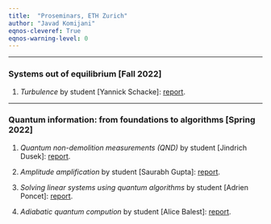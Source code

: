```yaml
---
title:  "Proseminars, ETH Zurich"
author: "Javad Komijani"
eqnos-cleveref: True
eqnos-warning-level: 0
---
```


---

### Systems out of equilibrium [Fall 2022]

1. *Turbulence* by student [Yannick Schacke]:
   [report](proseminar_reports/turbulence.pdf).


---

### Quantum information: from foundations to algorithms [Spring 2022]

1. *Quantum non-demolition measurements (QND)* by student [Jindrich Dusek]:
   [report](proseminar_reports/QND.pdf).

2. *Amplitude amplification* by student [Saurabh Gupta]:
   [report](proseminar_reports/amplitude_amplification.pdf).

3. *Solving linear systems using quantum algorithms* by student [Adrien Poncet]:
   [report](proseminar_reports/solving_linear_systems.pdf).

4. *Adiabatic quantum compution* by student [Alice Balest]:
   [report](proseminar_reports/adiabatic.pdf).
